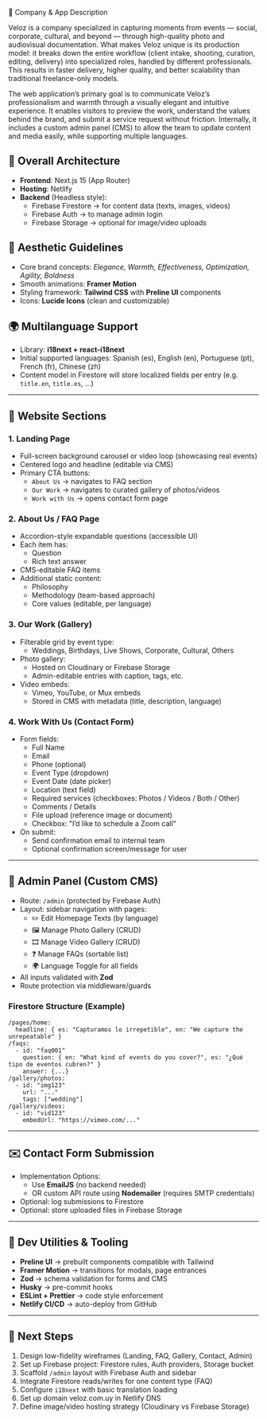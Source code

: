 🏢 Company & App Description

Veloz is a company specialized in capturing moments from events — social, corporate, cultural, and beyond — through high-quality photo and audiovisual documentation. What makes Veloz unique is its production model: it breaks down the entire workflow (client intake, shooting, curation, editing, delivery) into specialized roles, handled by different professionals. This results in faster delivery, higher quality, and better scalability than traditional freelance-only models.

The web application’s primary goal is to communicate Veloz’s professionalism and warmth through a visually elegant and intuitive experience. It enables visitors to preview the work, understand the values behind the brand, and submit a service request without friction. Internally, it includes a custom admin panel (CMS) to allow the team to update content and media easily, while supporting multiple languages.

## 🧱 Overall Architecture

- **Frontend**: Next.js 15 (App Router)
- **Hosting**: Netlify
- **Backend** (Headless style):
  - Firebase Firestore → for content data (texts, images, videos)
  - Firebase Auth → to manage admin login
  - Firebase Storage → optional for image/video uploads

## 🎨 Aesthetic Guidelines

- Core brand concepts: *Elegance, Warmth, Effectiveness, Optimization, Agility, Boldness*
- Smooth animations: **Framer Motion**
- Styling framework: **Tailwind CSS** with **Preline UI** components
- Icons: **Lucide Icons** (clean and customizable)

## 🌍 Multilanguage Support

- Library: **i18next + react-i18next**
- Initial supported languages: Spanish (es), English (en), Portuguese (pt), French (fr), Chinese (zh)
- Content model in Firestore will store localized fields per entry (e.g. `title.en`, `title.es`, ...)

---

## 🧠 Website Sections

### 1. **Landing Page**

- Full-screen background carousel or video loop (showcasing real events)
- Centered logo and headline (editable via CMS)
- Primary CTA buttons:
  - `About Us` → navigates to FAQ section
  - `Our Work` → navigates to curated gallery of photos/videos
  - `Work with Us` → opens contact form page

### 2. **About Us / FAQ Page**

- Accordion-style expandable questions (accessible UI)
- Each item has:
  - Question
  - Rich text answer
- CMS-editable FAQ items
- Additional static content:
  - Philosophy
  - Methodology (team-based approach)
  - Core values (editable, per language)

### 3. **Our Work** (Gallery)

- Filterable grid by event type:
  - Weddings, Birthdays, Live Shows, Corporate, Cultural, Others
- Photo gallery:
  - Hosted on Cloudinary or Firebase Storage
  - Admin-editable entries with caption, tags, etc.
- Video embeds:
  - Vimeo, YouTube, or Mux embeds
  - Stored in CMS with metadata (title, description, language)

### 4. **Work With Us** (Contact Form)

- Form fields:
  - Full Name
  - Email
  - Phone (optional)
  - Event Type (dropdown)
  - Event Date (date picker)
  - Location (text field)
  - Required services (checkboxes: Photos / Videos / Both / Other)
  - Comments / Details
  - File upload (reference image or document)
  - Checkbox: "I’d like to schedule a Zoom call"
- On submit:
  - Send confirmation email to internal team
  - Optional confirmation screen/message for user

---

## 🔐 Admin Panel (Custom CMS)

- Route: `/admin` (protected by Firebase Auth)
- Layout: sidebar navigation with pages:
  - ✏️ Edit Homepage Texts (by language)
  - 🖼️ Manage Photo Gallery (CRUD)
  - 🎞️ Manage Video Gallery (CRUD)
  - ❓ Manage FAQs (sortable list)
  - 🌍 Language Toggle for all fields
- All inputs validated with **Zod**
- Route protection via middleware/guards

### Firestore Structure (Example)

```
/pages/home:
  headline: { es: "Capturamos lo irrepetible", en: "We capture the unrepeatable" }
/faqs:
  - id: "faq001"
    question: { en: "What kind of events do you cover?", es: "¿Qué tipo de eventos cubren?" }
    answer: {...}
/gallery/photos:
  - id: "img123"
    url: "..."
    tags: ["wedding"]
/gallery/videos:
  - id: "vid123"
    embedUrl: "https://vimeo.com/..."
```

---

## ✉️ Contact Form Submission

- Implementation Options:
  - Use **EmailJS** (no backend needed)
  - OR custom API route using **Nodemailer** (requires SMTP credentials)
- Optional: log submissions to Firestore
- Optional: store uploaded files in Firebase Storage

---

## 🧪 Dev Utilities & Tooling

- **Preline UI** → prebuilt components compatible with Tailwind
- **Framer Motion** → transitions for modals, page entrances
- **Zod** → schema validation for forms and CMS
- **Husky** → pre-commit hooks
- **ESLint + Prettier** → code style enforcement
- **Netlify CI/CD** → auto-deploy from GitHub

---

## 📌 Next Steps

1. Design low-fidelity wireframes (Landing, FAQ, Gallery, Contact, Admin)
2. Set up Firebase project: Firestore rules, Auth providers, Storage bucket
3. Scaffold `/admin` layout with Firebase Auth and sidebar
4. Integrate Firestore reads/writes for one content type (FAQ)
5. Configure `i18next` with basic translation loading
6. Set up domain veloz.com.uy in Netlify DNS
7. Define image/video hosting strategy (Cloudinary vs Firebase Storage)

